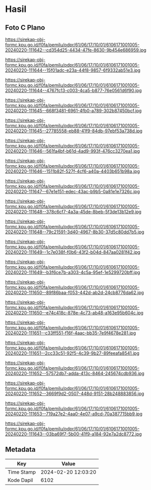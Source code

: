 # Hasil

## Foto C Plano

https://sirekap-obj-formc.kpu.go.id/f0fa/pemilu/pdpr/61/06/17/10/01/6106171001005-20240220-111642--cd354d25-4434-47fe-8630-9b454e686959.jpg

https://sirekap-obj-formc.kpu.go.id/f0fa/pemilu/pdpr/61/06/17/10/01/6106171001005-20240220-111644--15f01adc-e23a-44f8-9857-6f9332ab51e3.jpg

https://sirekap-obj-formc.kpu.go.id/f0fa/pemilu/pdpr/61/06/17/10/01/6106171001005-20240220-111644--4767fc13-c003-4ca5-b877-76e0561d6f90.jpg

https://sirekap-obj-formc.kpu.go.id/f0fa/pemilu/pdpr/61/06/17/10/01/6106171001005-20240220-111645--668f3481-6961-4fb0-a789-302b87450bcf.jpg

https://sirekap-obj-formc.kpu.go.id/f0fa/pemilu/pdpr/61/06/17/10/01/6106171001005-20240220-111645--27785558-eb88-41f9-84db-97ebf53a738d.jpg

https://sirekap-obj-formc.kpu.go.id/f0fa/pemilu/pdpr/61/06/17/10/01/6106171001005-20240220-111646--561fa4bf-b61d-4ad9-993f-476cc3270ea1.jpg

https://sirekap-obj-formc.kpu.go.id/f0fa/pemilu/pdpr/61/06/17/10/01/6106171001005-20240220-111646--1511b82f-527f-4cf6-a40a-4403b651b98a.jpg

https://sirekap-obj-formc.kpu.go.id/f0fa/pemilu/pdpr/61/06/17/10/01/6106171001005-20240220-111647--67e1e151-edec-43ac-b9b5-0a81e1e7326c.jpg

https://sirekap-obj-formc.kpu.go.id/f0fa/pemilu/pdpr/61/06/17/10/01/6106171001005-20240220-111648--378c6cf7-4a3a-45de-8beb-5f3de13b12e9.jpg

https://sirekap-obj-formc.kpu.go.id/f0fa/pemilu/pdpr/61/06/17/10/01/6106171001005-20240220-111648--79c21591-3d40-4967-8b30-37d5c80dd7b5.jpg

https://sirekap-obj-formc.kpu.go.id/f0fa/pemilu/pdpr/61/06/17/10/01/6106171001005-20240220-111649--1c7e038f-f0b6-43f2-b04d-847aa0281f42.jpg

https://sirekap-obj-formc.kpu.go.id/f0fa/pemilu/pdpr/61/06/17/10/01/6106171001005-20240220-111649--b3f6ce7b-a303-4c5a-95ef-1e5299720bff.jpg

https://sirekap-obj-formc.kpu.go.id/f0fa/pemilu/pdpr/61/06/17/10/01/6106171001005-20240220-111650--89f86baa-f053-442d-ab2d-24cb8776da62.jpg

https://sirekap-obj-formc.kpu.go.id/f0fa/pemilu/pdpr/61/06/17/10/01/6106171001005-20240220-111650--e74c418c-878e-4c73-ab48-a163e95b604c.jpg

https://sirekap-obj-formc.kpu.go.id/f0fa/pemilu/pdpr/61/06/17/10/01/6106171001005-20240220-111651--c33ff551-f16f-4aac-bb35-7e9f4678e281.jpg

https://sirekap-obj-formc.kpu.go.id/f0fa/pemilu/pdpr/61/06/17/10/01/6106171001005-20240220-111651--2cc33c51-92f5-4c39-9b27-89feeafa8541.jpg

https://sirekap-obj-formc.kpu.go.id/f0fa/pemilu/pdpr/61/06/17/10/01/6106171001005-20240220-111652--57572db7-adda-413c-8464-245674cdb936.jpg

https://sirekap-obj-formc.kpu.go.id/f0fa/pemilu/pdpr/61/06/17/10/01/6106171001005-20240220-111652--3669f9d2-0507-448d-9151-28b248883856.jpg

https://sirekap-obj-formc.kpu.go.id/f0fa/pemilu/pdpr/61/06/17/10/01/6106171001005-20240220-111653--719a27e2-4aa0-4e07-a9cd-70a387715bb9.jpg

https://sirekap-obj-formc.kpu.go.id/f0fa/pemilu/pdpr/61/06/17/10/01/6106171001005-20240220-111643--03ba69f7-5b00-41f9-a184-92e7a2dc8772.jpg


## Metadata

| Key        | Value               |
| ---------- | ------------------- |
| Time Stamp | 2024-02-20 12:03:20 |
| Kode Dapil | 6102                |



